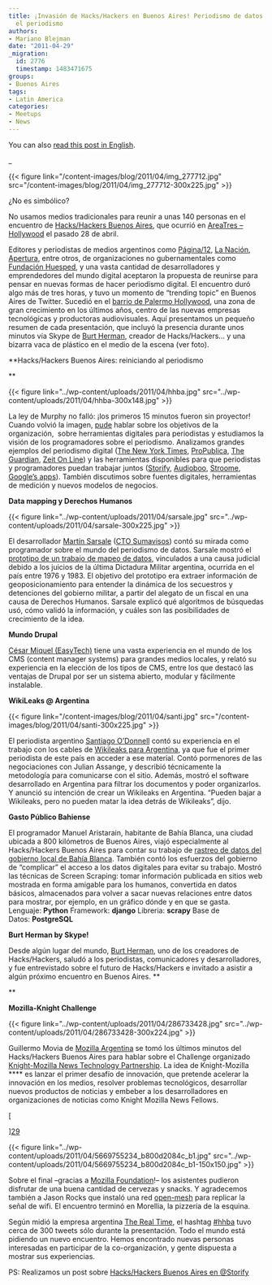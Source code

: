 ```yaml
---
title: ¡Invasión de Hacks/Hackers en Buenos Aires! Periodismo de datos y datos para
  el periodismo
authors:
- Mariano Blejman
date: "2011-04-29"
_migration:
  id: 2776
  timestamp: 1483471675
groups:
- Buenos Aires
tags:
- Latin America
categories:
- Meetups
- News
---
```


You can also [read this post in English][1].

_

{{< figure link="/content-images/blog/2011/04/img\_277712.jpg" src="/content-images/blog/2011/04/img\_277712-300x225.jpg" >}}</p> 

¿No es simbólico?</em>

No usamos medios tradicionales para reunir a unas 140 personas en el encuentro de [Hacks/Hackers Buenos Aires][2], que ocurrió en [AreaTres &#8211; Hollywood][3] el pasado 28 de abril.

Editores y periodistas de medios argentinos como [Página/12][4], [La Nación][5], [Apertura][6], entre otros, de organizaciones no gubernamentales como [Fundación Huesped][7], y una vasta cantidad de desarrolladores y emprendedores del mundo digital aceptaron la propuesta de reunirse para pensar en nuevas formas de hacer periodismo digital. El encuentro duró algo más de tres horas, y tuvo un momento de &#8220;trending topic&#8221; en Buenos Aires de Twitter. Sucedió en el [barrio de Palermo Hollywood][8], una zona de gran crecimiento en los últimos años, centro de las nuevas empresas tecnológicas y productoras audiovisuales. Aquí presentamos un pequeño resumen de cada presentación, que incluyó la presencia durante unos minutos vía Skype de [Burt Herman][9], creador de Hacks/Hackers&#8230; y una bizarra vaca de plástico en el medio de la escena (ver foto).

**Hacks/Hackers Buenos Aires: reiniciando al periodismo

** 

{{< figure link="../wp-content/uploads/2011/04/hhba.jpg" src="../wp-content/uploads/2011/04/hhba-300x148.jpg" >}}

La ley de Murphy no falló: ¡los primeros 15 minutos fueron sin proyector! Cuando volvió la imagen, [pude][10] hablar sobre los objetivos de la organización,  sobre herramientas digitales para periodistas y estudiamos la visión de los programadores sobre el periodismo. Analizamos grandes ejemplos del periodismo digital ([The New York Times][11], [ProPublica][12], [The Guardian][13], [Zeit On Line][14]) y las herramientas disponibles para que periodistas y programadores puedan trabajar juntos ([Storify][15], [Audioboo][16], [Stroome][17], [Google&#8217;s apps][18]). También discutimos sobre fuentes digitales, herramientas de medición y nuevos modelos de negocios.

**Data mapping y Derechos Humanos**

{{< figure link="../wp-content/uploads/2011/04/sarsale.jpg" src="../wp-content/uploads/2011/04/sarsale-300x225.jpg" >}}

El desarrollador [Martín Sarsale][19] ([CTO Sumavisos][20]) contó su mirada como programador sobre el mundo del periodismo de datos. Sarsale mostró el [prototipo de un trabajo de mapeo de datos][21], vinculados a una causa judicial debido a los juicios de la última Dictadura Militar argentina, ocurrida en el país entre 1976 y 1983. El objetivo del prototipo era extraer información de geoposicionamiento para entender la dinámica de los secuestros y detenciones del gobierno militar, a partir del alegato de un fiscal en una causa de Derechos Humanos. Sarsale explicó qué algoritmos de búsquedas usó, cómo validó la información, y cuáles son las posibilidades de crecimiento de la idea.

**Mundo Drupal**

[César Miquel (EasyTech)][22] tiene una vasta experiencia en el mundo de los CMS (content manager systems) para grandes medios locales, y relató su experiencia en la elección de los tipos de CMS, entre los que destacó las ventajas de Drupal por ser un sistema abierto, modular y fácilmente instalable.

**WikiLeaks @ Argentina**

{{< figure link="/content-images/blog/2011/04/santi.jpg" src="/content-images/blog/2011/04/santi-300x225.jpg" >}}

El periodista argentino [Santiago O&#8217;Donnell][23] contó su experiencia en el trabajo con los cables de [Wikileaks para Argentina][24], ya que fue el primer periodista de este país en acceder a ese material. Contó pormenores de las negociaciones con Julian Assange, y describió técnicamente la metodología para comunicarse con el sitio. Además, mostró el software desarrollado en Argentina para filtrar los documentos y poder organizarlos. Y anunció su intención de crear un Wikileaks en Argentina. &#8220;Pueden bajar a Wikileaks, pero no pueden matar la idea detrás de Wikileaks&#8221;, dijo.

**Gasto Público Bahiense**

El programador Manuel Aristarain, habitante de Bahía Blanca, una ciudad ubicada a 800 kilómetros de Buenos Aires, viajó especialmente al Hacks/Hackers Buenos Aires para contar su trabajo de [rastreo de datos del gobierno local de Bahía Blanca][25]. También contó los esfuerzos del gobierno de &#8220;complicar&#8221; el acceso a los datos digitales para evitar su trabajo. Mostró las técnicas de Screen Scraping: tomar información publicada en sitios web mostrada en forma amigable para los humanos, convertida en datos básicos, almacenados para volver a sacar nuevas relaciones entre datos para mostrar, por ejemplo, en un gráfico dónde y en que se gasta. Lenguaje: **Python** Framework: **django** Libreria: **scrapy** Base de Datos: **PostgreSQL** 

**Burt Herman by Skype!**

Desde algún lugar del mundo, [Burt Herman][26], uno de los creadores de Hacks/Hackers, saludó a los periodistas, comunicadores y desarrolladores, y fue entrevistado sobre el futuro de Hacks/Hackers e invitado a asistir a algún próximo encuentro en Buenos Aires. **

** 

**Mozilla-Knight Challenge**

{{< figure link="../wp-content/uploads/2011/04/286733428.jpg" src="../wp-content/uploads/2011/04/286733428-300x224.jpg" >}}

Guillermo Movia de [Mozilla Argentina][27] se tomó los últimos minutos del Hacks/Hackers Buenos Aires para hablar sobre el Challenge organizado [Knight-Mozilla News Technology Partnership][28]. La idea de Knight-Mozilla **** es lanzar el primer desafío de innovación, que pretende acelerar la innovación en los medios, resolver problemas tecnológicos, desarrollar nuevos productos de noticias y embeber a los desarrolladores en organizaciones de noticias como Knight Mozilla News Fellows.

[

][29] 

{{< figure link="../wp-content/uploads/2011/04/5669755234\_b800d2084c\_b1.jpg" src="../wp-content/uploads/2011/04/5669755234\_b800d2084c\_b1-150x150.jpg" >}}

Sobre el final &#8211;gracias a [Mozilla Foundation][30]!&#8211; los asistentes pudieron disfrutar de una buena cantidad de cervezas y snacks. Y agradecemos también a Jason Rocks que instaló una red [open-mesh][31] para replicar la señal de wifi. El encuentro terminó en Morellia, la pizzería de la esquina.

Según midió la empresa argentina [The Real Time][32], el hashtag [#hhba][33] tuvo cerca de 300 tweets sólo durante la presentación. Todo el mundo está pidiendo un nuevo encuentro. Hemos encontrado nuevas personas interesadas en participar de la co-organización, y gente dispuesta a mostrar sus experiencias.

PS: Realizamos un post sobre [Hacks/Hackers Buenos Aires en @Storify][34]

 [1]: http://hackshackers.com/blog/2011/04/29/hackshackers-invades-buenos-aires-with-data-journalism-and-journalism-with-data/
 [2]: http://meetupba.hackshackers.com "Hacks Hackers BA"
 [3]: http://areatresworkplace.com/
 [4]: http://www.pagina12.com.ar
 [5]: http://www.lanacion.com.ar
 [6]: http://www.apertura.com/
 [7]: http://www.huesped.org.ar/
 [8]: http://maps.google.com/maps?f=q&source=s_q&hl=es&geocode=&q=humboldt+2000,+buenos+aires,+argentina&aq=&sll=37.0625,-95.677068&sspn=35.821085,79.013672&ie=UTF8&hq=&hnear=Humboldt+2000,+Palermo,+Ciudad+Aut%C3%B3noma+de+Buenos+Aires,+Argentina&z=16&iwloc=A
 [9]: http://www.twitter.com/burtherman "Burt Herman"
 [10]: http://www.marianoblejman.com
 [11]: http://nytimes.com/
 [12]: http://propublica.org/
 [13]: http://www.guardian.co.uk/
 [14]: www.zeit.de/ "Zeit On Line"
 [15]: http://www.storify.com
 [16]: http://www.audioboo.com
 [17]: http://www.stroome.com
 [18]: http://www.google.com
 [19]: http://www.twitter.com/runixo
 [20]: http://www.sumavisos.com
 [21]: http://martin.malditainternet.com/hhba/alegato/
 [22]: http://www.easytech.com.ar/
 [23]: http://santiagoodonnell.blogspot.com/
 [24]: http://www.pagina12.com.ar/diario/especiales/wikileaks/index.html
 [25]: http://gastopublicobahiense.org/
 [26]: http://www.twitter.com/burtherman
 [27]: http://www.mozilla-ar.org/
 [28]: http://blog.mozilla.com/blog/2011/02/07/knight-mozilla-news-technology-partnership-announced/
 [29]: /content-images/blog/2011/04/286733428.jpg
 [30]: http://hackshackers.com/www.mozilla.org/foundation/
 [31]: http://www.open-mesh.org/
 [32]: http://www.therealtime.com.ar/
 [33]: http://twitter.com/#!/search/%23hhba
 [34]: http://j.mp/jzH1f9 "Hacks/Hackers Buenos Aires @ Storify"